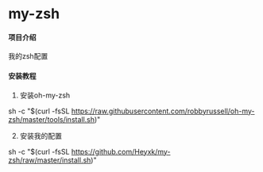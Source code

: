 # my-zsh

#### 项目介绍
我的zsh配置

#### 安装教程

1. 安装oh-my-zsh

sh -c "$(curl -fsSL https://raw.githubusercontent.com/robbyrussell/oh-my-zsh/master/tools/install.sh)"

2. 安装我的配置

sh -c "$(curl -fsSL https://github.com/Heyxk/my-zsh/raw/master/install.sh)"
